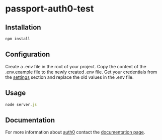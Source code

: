 # passport-auth0-test

## Installation

~~~js
npm install
~~~

## Configuration

Create a .env file in the root of your project. Copy the content of the .env.example file to the newly created .env file. Get your 
credentials from the [settings](https://app.auth0.com/#/settings) section and replace the old values in the .env file.

## Usage

~~~js
node server.js
~~~

## Documentation

For more information about [auth0](http://auth0.com) contact the [documentation page](http://docs.auth0.com/).